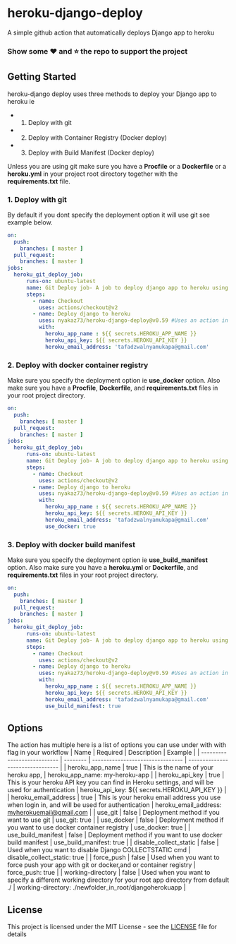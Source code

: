 # heroku-django-deploy
A simple github action that automatically deploys Django app to heroku

### Show some :heart: and :star: the repo to support the project

## Getting Started
heroku-django deploy uses three methods to deploy your Django app to heroku ie
* 1. Deploy with git
* 2. Deploy with Container Registry (Docker deploy)
* 3. Deploy with Build Manifest (Docker deploy)

Unless you are using git make sure you have a **Procfile** or a **Dockerfile**  or a **heroku.yml** in your project root directory together with the **requirements.txt** file.

### 1. Deploy with git
By default if you dont specify the deployment option it will use git see example below.

```yml
on:
  push:
    branches: [ master ]
  pull_request:
    branches: [ master ]
jobs:
  heroku_git_deploy_job:
      runs-on: ubuntu-latest
      name: Git Deploy job- A job to deploy django app to heroku using git
      steps:
        - name: Checkout
          uses: actions/checkout@v2
        - name: Deploy django to heroku
          uses: nyakaz73/heroku-django-deploy@v0.59 #Uses an action in the root directory
          with: 
            heroku_app_name : ${{ secrets.HEROKU_APP_NAME }}
            heroku_api_key: ${{ secrets.HEROKU_API_KEY }}
            heroku_email_address: 'tafadzwalnyamukapa@gmail.com'
```
### 2. Deploy with docker container registry
Make sure you specify the deployment option ie **use_docker** option.
Also make sure you have a **Procfile**, **Dockerfile**, and **requirements.txt** files in your root project directory.
```yml
on:
  push:
    branches: [ master ]
  pull_request:
    branches: [ master ]
jobs:
  heroku_git_deploy_job:
      runs-on: ubuntu-latest
      name: Git Deploy job- A job to deploy django app to heroku using git
      steps:
        - name: Checkout
          uses: actions/checkout@v2
        - name: Deploy django to heroku
          uses: nyakaz73/heroku-django-deploy@v0.59 #Uses an action in the root directory
          with: 
            heroku_app_name : ${{ secrets.HEROKU_APP_NAME }}
            heroku_api_key: ${{ secrets.HEROKU_API_KEY }}
            heroku_email_address: 'tafadzwalnyamukapa@gmail.com'
            use_docker: true
```

### 3. Deploy with docker build manifest
Make sure you specify the deployment option ie **use_build_manifest** option.
Also make sure you have a **heroku.yml** or **Dockerfile**, and **requirements.txt** files in your root project directory.

```yml
on:
  push:
    branches: [ master ]
  pull_request:
    branches: [ master ]
jobs:
  heroku_git_deploy_job:
      runs-on: ubuntu-latest
      name: Git Deploy job- A job to deploy django app to heroku using git
      steps:
        - name: Checkout
          uses: actions/checkout@v2
        - name: Deploy django to heroku
          uses: nyakaz73/heroku-django-deploy@v0.59 #Uses an action in the root directory
          with: 
            heroku_app_name : ${{ secrets.HEROKU_APP_NAME }}
            heroku_api_key: ${{ secrets.HEROKU_API_KEY }}
            heroku_email_address: 'tafadzwalnyamukapa@gmail.com'
            use_build_manifest: true
```

## Options
The action has multiple here is a list of options you can use  under with with flag in your workflow
| Name                        | Required  | Description                      | Example                          |
| --------------------------- | --------  | -------------------------------- | -------------------------------- |
|  heroku_app_name            |  true     | This is the name of your heroku app, | heroku_app_name: my-heroku-app |
|  heroku_api_key             |  true     | This is your heroku API key you can find in Heroku settings, and will be used for authentication  | heroku_api_key: ${{ secrets.HEROKU_API_KEY }} |
|  heroku_email_address       |  true     | This is your heroku email address you use when login in, and will be used for authentication | heroku_email_address: myherokuemail@gmail.com |
|  use_git                    |  false    | Deployment method if you want to use git | use_git: true |
|  use_docker                 |  false    | Deployment method if you want to use docker container registry | use_docker:  true |
|  use_build_manifest         |  false    | Deployment method if you want to use docker build manifest | use_build_manifest: true |
|  disable_collect_static     |  false    | Used when you want to disable Django COLLECTSTATIC cmd | disable_collect_static: true |
|  force_push                 |  false    | Used when you want to force push your app with git or docker,and or container registry | force_push: true |
|  working-directory          |  false    | Used when you want to specify a different working directory for your root app directory from default ./ | working-directory: ./newfolder_in_root/djangoherokuapp |

## License

This project is licensed under the MIT License - see the [LICENSE](https://github.com/nyakaz73/heroku-django-deploy/blob/master/LICENSE) file for details

